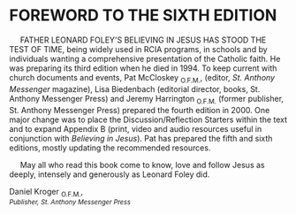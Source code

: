 # FOREWORD TO THE SIXTH EDITION

&nbsp;&nbsp;&nbsp;&nbsp;&nbsp;FATHER LEONARD FOLEY'S BELIEVING IN JESUS HAS STOOD THE TEST OF TIME, being widely used in RCIA programs, in schools and by individuals wanting a comprehensive presentation of the Catholic faith. He was preparing its third edition when he died in 1994. To keep current with church documents and events, Pat McCloskey <sub>O.F.M.</sub>, (editor, *St. Anthony Messenger* magazine), Lisa Biedenbach (editorial director, books, St. Anthony Messenger Press) and Jeremy Harrington <sub>O.F.M.</sub> (former publisher, St. Anthony Messenger Press) prepared the fourth edition in 2000. One major change was to place the Discussion/Reflection Starters within the text and to expand Appendix B (print, video and audio resources useful in conjunction with *Believing in Jesus*). Pat has prepared the fifth and sixth editions, mostly updating the recommended resources. 
  
&nbsp;&nbsp;&nbsp;&nbsp;&nbsp;May all who read this book come to know, love and follow Jesus as deeply, intensely and generously as Leonard Foley did. 

Daniel Kroger <sub>O.F.M.</sub>, 
<br>
*<sub>Publisher, St. Anthony Messenger Press</sub>*
